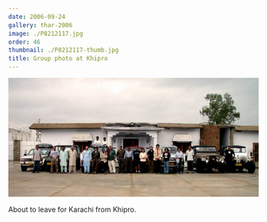 ```yaml
---
date: 2006-09-24
gallery: thar-2006
image: ./P8212117.jpg
order: 46
thumbnail: ./P8212117-thumb.jpg
title: Group photo at Khipro
---
```


![Group photo at Khipro](./P8212117.jpg)

About to leave for Karachi from Khipro.